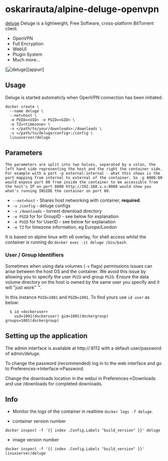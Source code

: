 # oskarirauta/alpine-deluge-openvpn

[deluge](http://deluge-torrent.org/) Deluge is a lightweight, Free Software, cross-platform BitTorrent client.

* OpenVPN
* Full Encryption
* WebUI
* Plugin System
* Much more...

[![deluge](https://avatars2.githubusercontent.com/u/6733935?v=3&s=200)][appurl]

## Usage

Deluge is started automaticly when OpenVPN connection has been initiated.

```
docker create \
  --name deluge \
  --net=host \
  -e PUID=<UID> -e PGID=<GID> \
  -e TZ=<timezone> \
  -v </path/to/your/downloads>:/downloads \
  -v </path/to/deluge/config>:/config \
  linuxserver/deluge
```

## Parameters

`The parameters are split into two halves, separated by a colon, the left hand side representing the host and the right the container side. 
For example with a port -p external:internal - what this shows is the port mapping from internal to external of the container.
So -p 8080:80 would expose port 80 from inside the container to be accessible from the host's IP on port 8080
http://192.168.x.x:8080 would show you what's running INSIDE the container on port 80.`


* `--net=host` - Shares host networking with container, **required**.
* `-v /config` - deluge configs
* `-v /downloads` - torrent download directory
* `-e PGID` for for GroupID - see below for explanation
* `-e PUID` for for UserID - see below for explanation
* `-e TZ` for timezone information, eg Europe/London

It is based on alpine linux with s6 overlay, for shell access whilst the container is running do `docker exec -it deluge /bin/bash`.

### User / Group Identifiers

Sometimes when using data volumes (`-v` flags) permissions issues can arise between the host OS and the container. We avoid this issue by allowing you to specify the user `PUID` and group `PGID`. Ensure the data volume directory on the host is owned by the same user you specify and it will "just work" ™.

In this instance `PUID=1001` and `PGID=1001`. To find yours use `id user` as below:

```
  $ id <dockeruser>
    uid=1001(dockeruser) gid=1001(dockergroup) groups=1001(dockergroup)
```

## Setting up the application 

The admin interface is available at http://<ip>:8112 with a default user/password of admin/deluge.

To change the password (recommended) log in to the web interface and go to Preferences->Interface->Password.

Change the downloads location in the webui in Preferences->Downloads and use /downloads for completed downloads.

## Info

* Monitor the logs of the container in realtime `docker logs -f deluge`.

* container version number 

`docker inspect -f '{{ index .Config.Labels "build_version" }}' deluge`

* image version number

`docker inspect -f '{{ index .Config.Labels "build_version" }}' linuxserver/deluge`
